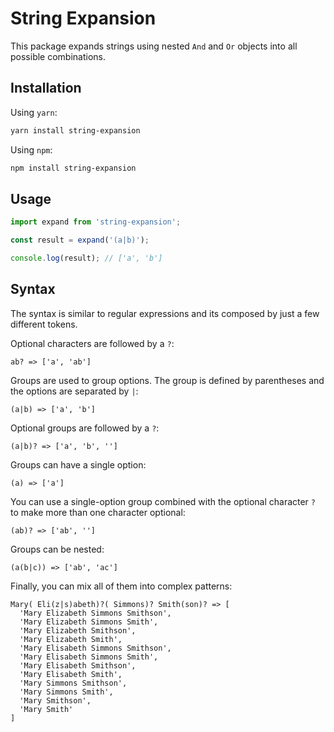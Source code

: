 # String Expansion

This package expands strings using nested `And` and `Or` objects into all
possible combinations.

## Installation

Using `yarn`:

```bash
yarn install string-expansion
```

Using `npm`:

```bash
npm install string-expansion
```

## Usage

```javascript
import expand from 'string-expansion';

const result = expand('(a|b)');

console.log(result); // ['a', 'b']
```

## Syntax

The syntax is similar to regular expressions and its composed by just a few
different tokens.

Optional characters are followed by a `?`:

```
ab? => ['a', 'ab']
```

Groups are used to group options. The group is defined by parentheses and the
options are separated by `|`:

```
(a|b) => ['a', 'b']
```

Optional groups are followed by a `?`:

```
(a|b)? => ['a', 'b', '']
```

Groups can have a single option:

```
(a) => ['a']
```

You can use a single-option group combined with the optional character `?` to
make more than one character optional:

```
(ab)? => ['ab', '']
```

Groups can be nested:

```
(a(b|c)) => ['ab', 'ac']
```

Finally, you can mix all of them into complex patterns:

```
Mary( Eli(z|s)abeth)?( Simmons)? Smith(son)? => [
  'Mary Elizabeth Simmons Smithson',
  'Mary Elizabeth Simmons Smith',
  'Mary Elizabeth Smithson',
  'Mary Elizabeth Smith',
  'Mary Elisabeth Simmons Smithson',
  'Mary Elisabeth Simmons Smith',
  'Mary Elisabeth Smithson',
  'Mary Elisabeth Smith',
  'Mary Simmons Smithson',
  'Mary Simmons Smith',
  'Mary Smithson',
  'Mary Smith'
]
```
